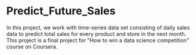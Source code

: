 # Predict_Future_Sales
In this project, we work with time-series data set consisting of daily sales data to predict total sales for every product and store in the next month. This project is a final project for "How to win a data science competition" course on Coursera. 
